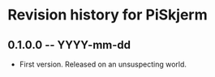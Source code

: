 # Revision history for PiSkjerm

## 0.1.0.0  -- YYYY-mm-dd

* First version. Released on an unsuspecting world.
